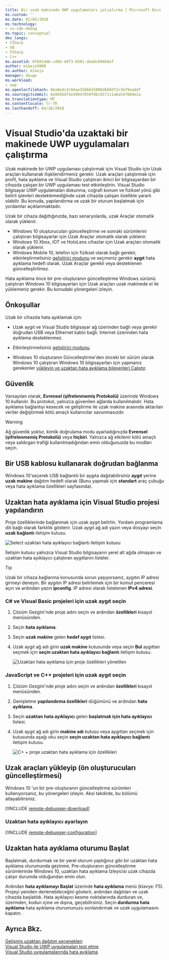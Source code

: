 ```yaml
---
title: Bir uzak makinede UWP uygulamaları çalıştırma | Microsoft Docs
ms.custom: ''
ms.date: 01/05/2018
ms.technology:
- vs-ide-debug
ms.topic: conceptual
dev_langs:
- CSharp
- VB
- FSharp
- C++
ms.assetid: 0f6814d6-cd0d-49f3-b501-dea8c094b8ef
author: mikejo5000
ms.author: mikejo
manager: douge
ms.workload:
- uwp
ms.openlocfilehash: 6ba0edc3c94ae3586615086d668df2c3bf9eaddf
ms.sourcegitcommit: 6a9d5bd75e50947659fd6c837111a6a547884e2a
ms.translationtype: MT
ms.contentlocale: tr-TR
ms.lasthandoff: 04/16/2018
---
```

# <a name="run-uwp-apps-on-a-remote-machine-in-visual-studio"></a>Visual Studio'da uzaktaki bir makinede UWP uygulamaları çalıştırma
  
Uzak makinede bir UWP uygulaması çalıştırmak için Visual Studio için Uzak araçları kullanarak ilişkilendirmeniz gerekir. Uzak araçları çalıştırmak için profil, hata ayıklama ve Visual Studio çalıştıran ikinci bir bilgisayardan bir cihazda çalışan bir UWP uygulaması test etkinleştirin. Visual Studio bilgisayar UWP uygulamaları dokunma, coğrafi konum ve fiziksel yönü gibi belirli işlevleri desteklemediğinde uzak cihazda çalışan özellikle yararlı olabilir. Bu konuda, yapılandırma ve uzak bir oturum başlatmak için yordamlar açıklanmaktadır.

Uzak bir cihaza dağıttığınızda, bazı senaryolarda, uzak Araçlar otomatik olarak yüklenir.

- Windows 10 oluşturucuları güncelleştirme ve sonraki sürümlerini çalıştıran bilgisayarlar için Uzak Araçlar otomatik olarak yüklenir.
- Windows 10 Xbox, IOT ve HoloLens cihazlar için Uzak araçları otomatik olarak yüklenir.
- Windows Mobile 10, telefon için fiziksel olarak bağlı gerekir, etkinleştirmelisiniz [geliştirici modunu](/windows/uwp/get-started/enable-your-device-for-development) ve seçmeniz gerekir **aygıt** hata ayıklama hedefi olarak. Uzak Araçlar gerekli veya desteklenen güncelleştirilmez.

Hata ayıklama önce bir pre-oluşturanın güncelleştirme Windows sürümü çalıştıran Windows 10 bilgisayarları için Uzak araçları uzak makinede el ile yüklemeniz gerekir. Bu konudaki yönergeleri izleyin. 
  
##  <a name="BKMK_Prerequisites"></a> Önkoşullar  
 Uzak bir cihazda hata ayıklamak için:  
  
- Uzak aygıt ve Visual Studio bilgisayar ağ üzerinden bağlı veya gerekir doğrudan USB veya Ethernet kablo bağlı. Internet üzerinden hata ayıklama desteklenmez.  

- Etkinleştirmelisiniz [geliştirici modunu](/windows/uwp/get-started/enable-your-device-for-development). 
  
- Windows 10 oluşturanın Güncelleştirme'den önceki bir sürüm olarak Windows 10 çalıştıran Windows 10 bilgisayarları için yapmanız gerekenler [yükleyin ve uzaktan hata ayıklama bileşenleri Çalıştır](#BKMK_download).
  
##  <a name="BKMK_Security"></a> Güvenlik  
Varsayılan olarak, **Evrensel (şifrelenmemiş Protokolü)** üzerinde Windows 10 kullanılır. Bu protokol, yalnızca güvenilen ağlarda kullanılmalıdır. Hata ayıklama bağlantıyı kesecek ve geliştirme ile uzak makine arasında aktarılan veriler değiştirmek kötü amaçlı kullanıcılar savunmasızdır.
  
> [!WARNING]
>  Ağ güvenlik yoktur, kimlik doğrulama modu ayarladığınızda **Evrensel (şifrelenmemiş Protokolü)** veya **hiçbiri**. Yalnızca ağ etkilenir kötü amaçlı veya saldırgan trafiği kullanılmadığından emin olduğunuzda bu modları seçin.  
  
##  <a name="BKMK_DirectConnect"></a> Bir USB kablosu kullanarak doğrudan bağlanma 

Windows 10'seçerek USB bağlantılı bir aygıta dağıtabilirsiniz **aygıt** yerine **uzak makine** dağıtım hedefi olarak (Bunu yapmak için **standart** araç çubuğu veya hata ayıklama özellikleri sayfasında).

##  <a name="BKMK_ConnectVS"></a> Uzaktan hata ayıklama için Visual Studio projesi yapılandırın  
 Proje özelliklerinde bağlanmak için uzak aygıt belirtin. Yordam programlama dili bağlı olarak farklılık gösterir. Uzak aygıt ağ adı yazın veya dosyayı seçin **uzak bağlantı** iletişim kutusu.  
  
 ![Select uzaktan hata ayıklayıcı bağlantı iletişim kutusu](../debugger/media/vsrun_selectremotedebuggerdlg.png "VSRUN_SelectRemoteDebuggerDlg")  
  
 İletişim kutusu yalnızca Visual Studio bilgisayarın yerel alt ağda olmayan ve uzaktan hata ayıklayıcı çalıştıran aygıtlarını listeler.  
  
> [!TIP]
>  Uzak bir cihaza bağlanma konusunda sorun yaşıyorsanız, aygıtın IP adresi girmeyi deneyin. Bir aygıtın IP adresi belirlemek için bir komut penceresi açın ve ardından yazın **ipconfig**. IP adresi olarak listelenen **IPv4 adresi**.  
  
###  <a name="BKMK_Choosing_the_remote_device_for_C__and_Visual_Basic_projects"></a> C# ve Visual Basic projeleri için uzak aygıt seçin  
  
1.  Çözüm Gezgini'nde proje adını seçin ve ardından **özellikleri** kısayol menüsünden.  
  
2.  Seçin **hata ayıklama**.  
  
3.  Seçin **uzak makine** gelen **hedef aygıt** listesi.  
  
4.  Uzak aygıt ağ adı girin **uzak makine** kutusunda veya seçin **Bul** aygıttan seçmek için **seçin uzaktan hata ayıklayıcı bağlantı** iletişim kutusu. 

    ![Uzaktan hata ayıklama için proje özellikleri yönetilen](../debugger/media/vsrun_managed_projprop_remote.png "VSRUN_Managed_ProjProp_Remote")  
  
###  <a name="BKMK_Choosing_the_remote_device_for_JavaScript_and_C___projects"></a> JavaScript ve C++ projeleri için uzak aygıt seçin  
  
1.  Çözüm Gezgini'nde proje adını seçin ve ardından **özellikleri** kısayol menüsünden.  
  
2.  Genişletme **yapılandırma özellikleri** düğümünü ve ardından **hata ayıklama**.  
  
3.  Seçin **uzaktan hata ayıklayıcı** gelen **başlatmak için hata ayıklayıcı** listesi.  
  
4.  Uzak aygıt ağ adı girin **makine adı** kutusu veya aygıttan seçmek için kutusunda aşağı oku seçin **seçin uzaktan hata ayıklayıcı bağlantı** iletişim kutusu.  

    ![C&#43; &#43; proje uzaktan hata ayıklama için özellikleri](../debugger/media/vsrun_cpp_projprop_remote.png "VSRUN_CPP_ProjProp_Remote")
  
## <a name="BKMK_download"></a> Uzak araçları yükleyip (ön oluşturucuları güncelleştirmesi)

Windows 10 'un bir pre-oluşturanın güncelleştirme sürümleri kullanıyorsanız, bu yönergeleri izleyin. Aksi takdirde, bu bölümü atlayabilirsiniz.

[!INCLUDE [remote-debugger-download](../debugger/includes/remote-debugger-download.md)]
  
### <a name="BKMK_setup"></a> Uzaktan hata ayıklayıcı ayarlayın

[!INCLUDE [remote-debugger-configuration](../debugger/includes/remote-debugger-configuration.md)]  
  
##  <a name="BKMK_RunRemoteDebug"></a> Uzaktan hata ayıklama oturumu Başlat  
 Başlatmak, durdurmak ve bir yerel oturum yaptığınız gibi bir uzaktan hata ayıklama oturumunda gezinme. Pre-oluşturanın güncelleştirme sürümlerinde Windows 10, uzaktan hata ayıklama İzleyicisi uzak cihazda çalışır durumda olduğundan emin olun.  
  
 Ardından **hata ayıklamayı Başlat** üzerinde **hata ayıklama** menü (klavye: F5). Projeyi yeniden derlenebileceğini gösterir, ardından dağıtılan ve uzak cihazda başlatıldı. Hata ayıklayıcı kesme noktalarında durduran ve, üzerinden, kodun içine ve dışına, geçebilirsiniz. Seçin **durdurma hata ayıklama** hata ayıklama oturumunuzu sonlandırmak ve uzak uygulamasını kapatın.
  
## <a name="see-also"></a>Ayrıca Bkz.  
 [Gelişmiş uzaktan dağıtım seçenekleri](/windows/uwp/debug-test-perf/deploying-and-debugging-uwp-apps#advanced-remote-deployment-options)  
 [Visual Studio ile UWP uygulamaları test etme](../test/testing-store-apps-with-visual-studio.md)   
 [Visual Studio uygulamalarında hata ayıklama](../debugger/debug-store-apps-in-visual-studio.md)